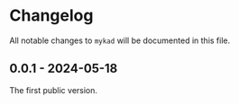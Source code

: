 # Changelog

All notable changes to `mykad` will be documented in this file.

## 0.0.1 - 2024-05-18

The first public version.
